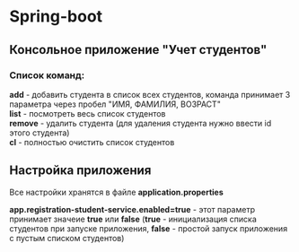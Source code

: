 # Spring-boot
 <h2>Консольное приложение "Учет студентов"</h2>
 <h3>Список команд:</h3>
 <p><b>add</b> - добавить студента в список всех студентов, команда принимает 3 параметра через пробел "ИМЯ, ФАМИЛИЯ, ВОЗРАСТ"<br>
  <b>list</b> - посмотреть весь список студентов<br>
  <b>remove</b> - удалить студента (для удаления студента нужно ввести id этого студента)<br>
  <b>cl</b> - полностью очистить список студентов
 <h2>Настройка приложения</h2>
 <p>Все настройки хранятся в файле <b>application.properties</b>
 <p><b>app.registration-student-service.enabled=true</b> - этот параметр принимает значеие <b>true</b> или <b>false</b> (<b>true</b> - инициализация списка студентов при запуске приложения, <b>false</b> - простой запуск приложения с пустым списком студентов)</p>
